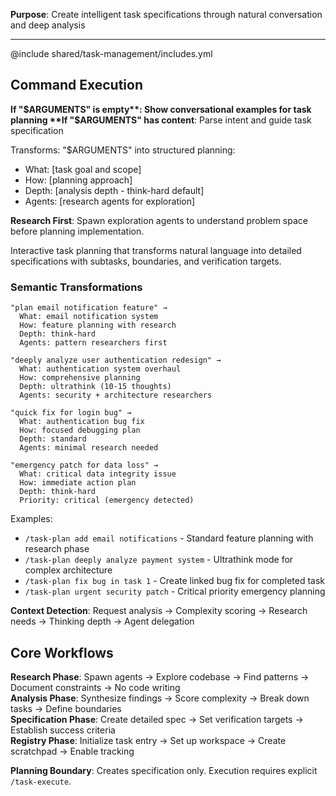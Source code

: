 **Purpose**: Create intelligent task specifications through natural conversation and deep analysis

---

@include shared/task-management/includes.yml

## Command Execution

**If "$ARGUMENTS" is empty**: Show conversational examples for task planning  
**If "$ARGUMENTS" has content**: Parse intent and guide task specification

Transforms: "$ARGUMENTS" into structured planning:

- What: [task goal and scope]
- How: [planning approach]  
- Depth: [analysis depth - think-hard default]
- Agents: [research agents for exploration]

**Research First**: Spawn exploration agents to understand problem space before planning implementation.

Interactive task planning that transforms natural language into detailed specifications with subtasks, boundaries, and verification targets.

### Semantic Transformations

```
"plan email notification feature" →
  What: email notification system
  How: feature planning with research
  Depth: think-hard
  Agents: pattern researchers first

"deeply analyze user authentication redesign" →
  What: authentication system overhaul
  How: comprehensive planning
  Depth: ultrathink (10-15 thoughts)
  Agents: security + architecture researchers

"quick fix for login bug" →
  What: authentication bug fix
  How: focused debugging plan
  Depth: standard
  Agents: minimal research needed

"emergency patch for data loss" →
  What: critical data integrity issue
  How: immediate action plan
  Depth: think-hard
  Priority: critical (emergency detected)
```

Examples:

- `/task-plan add email notifications` - Standard feature planning with research phase
- `/task-plan deeply analyze payment system` - Ultrathink mode for complex architecture  
- `/task-plan fix bug in task 1` - Create linked bug fix for completed task
- `/task-plan urgent security patch` - Critical priority emergency planning

**Context Detection**: Request analysis → Complexity scoring → Research needs → Thinking depth → Agent delegation

## Core Workflows

**Research Phase**: Spawn agents → Explore codebase → Find patterns → Document constraints → No code writing  
**Analysis Phase**: Synthesize findings → Score complexity → Break down tasks → Define boundaries  
**Specification Phase**: Create detailed spec → Set verification targets → Establish success criteria  
**Registry Phase**: Initialize task entry → Set up workspace → Create scratchpad → Enable tracking

**Planning Boundary**: Creates specification only. Execution requires explicit `/task-execute`.